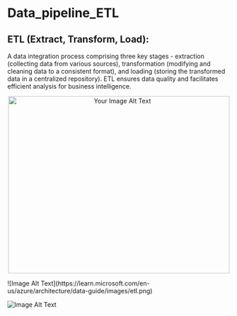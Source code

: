 # Data_pipeline_ETL
## ETL (Extract, Transform, Load):

A data integration process comprising three key stages - extraction (collecting data from various sources), transformation (modifying and cleaning data to a consistent format), and loading (storing the transformed data in a centralized repository). ETL ensures data quality and facilitates efficient analysis for business intelligence.

<p align="center">
  <img width="500" height="400" src="https://learn.microsoft.com/en-us/azure/architecture/data-guide/images/etl.png" alt="Your Image Alt Text">
</p>
![Image Alt Text](https://learn.microsoft.com/en-us/azure/architecture/data-guide/images/etl.png)


![Image Alt Text](https://www.endpointdev.com/blog/2019/01/migrate-from-sql-server-to-postgresql/sql-server-to-postgres.jpg)


